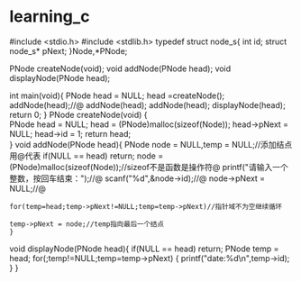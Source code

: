 # learning_c
#include <stdio.h>
#include <stdlib.h>
typedef struct node_s{
	int id;
	struct node_s* pNext;
}Node,*PNode;

PNode createNode(void);
void addNode(PNode head);
void displayNode(PNode head);

int main(void){
	PNode head = NULL;
	head =createNode();
	addNode(head);//@
	addNode(head);
	addNode(head);
	displayNode(head);
	return 0;
}
PNode createNode(void)
{	
	PNode head = NULL;
	head = (PNode)malloc(sizeof(Node));
	head->pNext = NULL;
	head->id = 1;
	return head;	
}
void addNode(PNode head){
	PNode node = NULL,temp = NULL;//添加结点 用@代表 
	if(NULL == head) return;
	node =(PNode)malloc(sizeof(Node));//sizeof不是函数是操作符@
	printf("请输入一个整数，按回车结束：");//@ 
	scanf("%d",&node->id);//@
	node->pNext = NULL;//@

	for(temp=head;temp->pNext!=NULL;temp=temp->pNext)//指针域不为空继续循环 

	temp->pNext = node;//temp指向最后一个结点 
	} 
void displayNode(PNode head){
	if(NULL == head) return;
	PNode temp = head;
	for(;temp!=NULL;temp=temp->pNext)
	{
		printf("date:%d\n",temp->id);
	}
}
